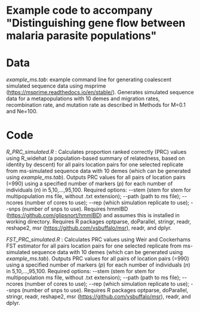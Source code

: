 # Example code to accompany "Distinguishing gene flow between malaria parasite populations"

# Data

*example_ms.tab*: example command line for generating coalescent simulated sequence data using msprime (https://msprime.readthedocs.io/en/stable/). Generates simulated sequence data for a metapopulations with 10 demes and migration rates, recombination rate, and mutation rate as described in Methods for M=0.1 and Ne=100.

# Code
*R_PRC_simulated.R* : Calculates proportion ranked correctly (PRC) values using R_widehat (a population-based summary of relatedness, based on identity by descent) for all pairs location pairs for one selected replicate from ms-simulated sequence data with 10 demes (which can be generated using *example_ms.tab*). Outputs PRC values for all pairs of location pairs (=990) using a specified number of markers (*p*) for each number of individuals (*n*) in 5,10,...,95,100. Required options: --stem (stem for stem for multipopulation ms file, without .txt extension); --path (path to ms file); --ncores (number of cores to use); --rep (which simulation replicate to use); --snps (number of snps to use). Requires hmmIBD (https://github.com/glipsnort/hmmIBD) and assumes this is installed in working directory. Requires R packages optparse, doParallel, stringr, readr, reshape2, msr (https://github.com/vsbuffalo/msr), readr, and dplyr.

*FST_PRC_simulated.R* : Calculates PRC values using Weir and Cockerhams FST estimator for all pairs location pairs for one selected replicate from ms-simulated sequence data with 10 demes (which can be generated using *example_ms.tab*). Outputs PRC values for all pairs of location pairs (=990) using a specified number of markers (*p*) for each number of individuals (*n*) in 5,10,...,95,100. Required options: --stem (stem for stem for multipopulation ms file, without .txt extension); --path (path to ms file); --ncores (number of cores to use); --rep (which simulation replicate to use); --snps (number of snps to use). Requires R packages optparse, doParallel, stringr, readr, reshape2, msr (https://github.com/vsbuffalo/msr), readr, and dplyr.


